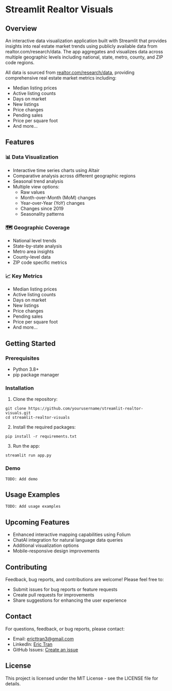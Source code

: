 # Streamlit Realtor Visuals

## Overview
An interactive data visualization application built with Streamlit that provides insights into real estate market trends using publicly available data from realtor.com/research/data. The app aggregates and visualizes data across multiple geographic levels including national, state, metro, county, and ZIP code regions.

All data is sourced from [realtor.com/research/data](https://realtor.com/research/data), providing comprehensive real estate market metrics including:
- Median listing prices
- Active listing counts
- Days on market
- New listings
- Price changes
- Pending sales
- Price per square foot
- And more...

## Features

### 📊 Data Visualization
- Interactive time series charts using Altair
- Comparative analysis across different geographic regions
- Seasonal trend analysis
- Multiple view options:
  - Raw values
  - Month-over-Month (MoM) changes
  - Year-over-Year (YoY) changes
  - Changes since 2019
  - Seasonality patterns

### 🗺️ Geographic Coverage
- National level trends
- State-by-state analysis
- Metro area insights
- County-level data
- ZIP code specific metrics

### 📈 Key Metrics
- Median listing prices
- Active listing counts
- Days on market
- New listings
- Price changes
- Pending sales
- Price per square foot
- And more...

## Getting Started

### Prerequisites
- Python 3.8+
- pip package manager

### Installation

1. Clone the repository:
```
git clone https://github.com/yourusername/streamlit-realtor-visuals.git
cd streamlit-realtor-visuals
```

2. Install the required packages:
```
pip install -r requirements.txt
```

3. Run the app:
```
streamlit run app.py
```

### Demo
```
TODO: Add demo
```

## Usage Examples
```
TODO: Add usage examples
```

## Upcoming Features
- Enhanced interactive mapping capabilities using Folium
- ChatAI integration for natural language data queries
- Additional visualization options
- Mobile-responsive design improvements

## Contributing
Feedback, bug reports, and contributions are welcome! Please feel free to:
- Submit issues for bug reports or feature requests
- Create pull requests for improvements
- Share suggestions for enhancing the user experience

## Contact
For questions, feedback, or bug reports, please contact:
- Email: ericttran3@gmail.com
- LinkedIn: [Eric Tran](https://www.linkedin.com/in/ericttran3/)
- GitHub Issues: [Create an issue](https://github.com/yourusername/streamlit-realtor-visuals/issues)

## License
This project is licensed under the MIT License - see the LICENSE file for details.
